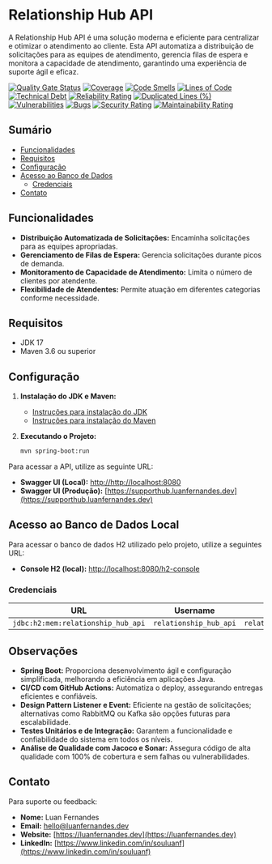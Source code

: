 # Relationship Hub API
A Relationship Hub API é uma solução moderna e eficiente para centralizar e otimizar o atendimento ao cliente. Esta API automatiza a distribuição de solicitações para as equipes de atendimento, gerencia filas de espera e monitora a capacidade de atendimento, garantindo uma experiência de suporte ágil e eficaz.

[![Quality Gate Status](https://sonarcloud.io/api/project_badges/measure?project=souluanf_relationship-hub-api&metric=alert_status)](https://sonarcloud.io/summary/new_code?id=souluanf_relationship-hub-api)
[![Coverage](https://sonarcloud.io/api/project_badges/measure?project=souluanf_relationship-hub-api&metric=coverage)](https://sonarcloud.io/summary/new_code?id=souluanf_relationship-hub-api)
[![Code Smells](https://sonarcloud.io/api/project_badges/measure?project=souluanf_relationship-hub-api&metric=code_smells)](https://sonarcloud.io/summary/new_code?id=souluanf_relationship-hub-api)
[![Lines of Code](https://sonarcloud.io/api/project_badges/measure?project=souluanf_relationship-hub-api&metric=ncloc)](https://sonarcloud.io/summary/new_code?id=souluanf_relationship-hub-api)
[![Technical Debt](https://sonarcloud.io/api/project_badges/measure?project=souluanf_relationship-hub-api&metric=sqale_index)](https://sonarcloud.io/summary/new_code?id=souluanf_relationship-hub-api)
[![Reliability Rating](https://sonarcloud.io/api/project_badges/measure?project=souluanf_relationship-hub-api&metric=reliability_rating)](https://sonarcloud.io/summary/new_code?id=souluanf_relationship-hub-api)
[![Duplicated Lines (%)](https://sonarcloud.io/api/project_badges/measure?project=souluanf_relationship-hub-api&metric=duplicated_lines_density)](https://sonarcloud.io/summary/new_code?id=souluanf_relationship-hub-api)
[![Vulnerabilities](https://sonarcloud.io/api/project_badges/measure?project=souluanf_relationship-hub-api&metric=vulnerabilities)](https://sonarcloud.io/summary/new_code?id=souluanf_relationship-hub-api)
[![Bugs](https://sonarcloud.io/api/project_badges/measure?project=souluanf_relationship-hub-api&metric=bugs)](https://sonarcloud.io/summary/new_code?id=souluanf_relationship-hub-api)
[![Security Rating](https://sonarcloud.io/api/project_badges/measure?project=souluanf_relationship-hub-api&metric=security_rating)](https://sonarcloud.io/summary/new_code?id=souluanf_relationship-hub-api)
[![Maintainability Rating](https://sonarcloud.io/api/project_badges/measure?project=souluanf_relationship-hub-api&metric=sqale_rating)](https://sonarcloud.io/summary/new_code?id=souluanf_relationship-hub-api)


## Sumário

- [Funcionalidades](#funcionalidades)
- [Requisitos](#requisitos)
- [Configuração](#configuração)
- [Acesso ao Banco de Dados](#acesso-ao-banco-de-dados)
  - [Credenciais](#credenciais)
- [Contato](#contato)


## Funcionalidades

- **Distribuição Automatizada de Solicitações:** Encaminha solicitações para as equipes apropriadas.
- **Gerenciamento de Filas de Espera:** Gerencia solicitações durante picos de demanda.
- **Monitoramento de Capacidade de Atendimento:** Limita o número de clientes por atendente.
- **Flexibilidade de Atendentes:** Permite atuação em diferentes categorias conforme necessidade.

## Requisitos

- JDK 17
- Maven 3.6 ou superior


## Configuração

1. **Instalação do JDK e Maven:**
    - [Instruções para instalação do JDK](https://docs.oracle.com/en/java/javase/11/install/overview-jdk-installation.html)
    - [Instruções para instalação do Maven](https://maven.apache.org/install.html)

2. **Executando o Projeto:**
   ```bash
   mvn spring-boot:run

Para acessar a API, utilize as seguinte URL:

- **Swagger UI (Local):** [http://http://localhost:8080](http://http://localhost:8080)
- **Swagger UI (Produção):** [https://supporthub.luanfernandes.dev](https://supporthub.luanfernandes.dev)


## Acesso ao Banco de Dados Local

Para acessar o banco de dados H2 utilizado pelo projeto, utilize a seguintes URL:

- **Console H2 (local):** [http://localhost:8080/h2-console](http://localhost:8080/h2-console)



### Credenciais

|              **URL**               |      **Username**      |      **Password**      |
|:----------------------------------:|:----------------------:|:----------------------:|
| `jdbc:h2:mem:relationship_hub_api` | `relationship_hub_api` | `relationship_hub_api` |

## Observações
- **Spring Boot:** Proporciona desenvolvimento ágil e configuração simplificada, melhorando a eficiência em aplicações Java.
- **CI/CD com GitHub Actions:** Automatiza o deploy, assegurando entregas eficientes e confiáveis.
- **Design Pattern Listener e Event:** Eficiente na gestão de solicitações; alternativas como RabbitMQ ou Kafka são opções futuras para escalabilidade.
- **Testes Unitários e de Integração:** Garantem a funcionalidade e confiabilidade do sistema em todos os níveis.
- **Análise de Qualidade com Jacoco e Sonar:** Assegura código de alta qualidade com 100% de cobertura e sem falhas ou vulnerabilidades.

## Contato
Para suporte ou feedback:

- **Nome:** Luan Fernandes
- **Email:**  [hello@luanfernandes.dev](mailto:hello@luanfernandes.dev)
- **Website:** [https://luanfernandes.dev](https://luanfernandes.dev)
- **LinkedIn:** [https://www.linkedin.com/in/souluanf](https://www.linkedin.com/in/souluanf)
